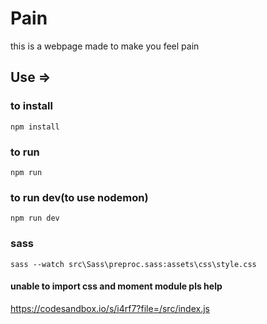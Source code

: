 # Pain
this is a webpage made to make you feel pain
## Use =>
### to install
`npm install`
### to run
`npm run`
### to run dev(to use nodemon)
`npm run dev`
### sass
`sass --watch src\Sass\preproc.sass:assets\css\style.css`


#### unable to import css and moment module pls help
https://codesandbox.io/s/i4rf7?file=/src/index.js